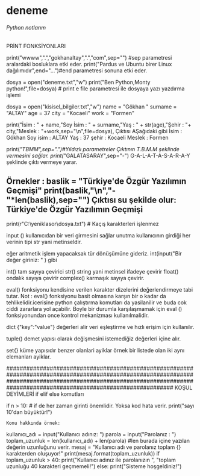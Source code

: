 # deneme
###### Python notlarım ####

PRİNT FONKSİYONLARI

print("wwww",".","gokhanaltay",".","com",sep="") #sep parametresi aralardaki bosluklara etki eder.
print("Pardus ve Ubuntu birer Linux dağılımıdır",end="...")#end parametresi sonuna etki eder.

dosya = open("deneme.txt","w")
print("Ben Python,Monty python!",file=dosya) # print e file parametresi ile dosyaya yazı yazdırma işlemi

dosya = open("kisisel_bilgiler.txt","w")
name = "Gökhan "
surname = "ALTAY"
age = 37
city = "Kocaeli"
work = "Formen"

print("İsim :  " + name,"Soy İsim :  " + surname,"Yaş :  " + str(age),"Şehir :  "+ city,"Meslek :  "+work,sep="\n",file=dosya),
Çıktısı AŞağıdaki gibi
İsim :  Gökhan 
Soy isim :  ALTAY
Yaş :  37
şehir :  Kocaeli
Meslek :  Formen

print(*"TBMM",sep=".")#Yıldızlı parametreler Çıktının T.B.M.M şeklinde vermesini sağlar.
print(*"GALATASARAY",sep="-")  G-A-L-A-T-A-S-A-R-A-Y şeklinde çıktı vermeye yarar.

Örnekler : 
baslik = "Türkiye'de Özgür Yazılımın Geçmişi"
print(baslik,"\n","-"*len(baslik),sep="")
Çıktısı  su şekilde olur:
Türkiye'de Özgür Yazılımın Geçmişi
----------------------------------
print(r"C:\yeniklasor\dosya.txt")  # Kaçış karakterleri işlenmez

input () kullanıcıdan bir veri girmesini sağlar unutma kullanıcının girdiği her verinin tipi str yani metinseldir.

eğer aritmetik işlem yapacaksak tür dönüşümüne gideriz. int(input("Bir değer giriniz: " ) gibi

int() tam sayıya çevirici 
str() string yani metinsel ifadeye çevirir
float() ondalık sayıya çevirir 
complex() karmaşık sayıya çevirir.

eval() fonksiyonu kendisine verilen karakter dizelerini değerlendirmeye tabi tutar. 
Not : eval() fonksiyonu basit olmasına karşın bir o kadar da tehlikelidir.icerisine python çalıştırma komutları da yasilanilir ve buda cok ciddi zararlara yol açabilir. Boyle bir durumla karşılaşmamak için eval () fonksiyonundan once kontrol mekanizması kullanılmalidir.

dict {"key":"value"} değerleri alir veri eşleştirme ve hızlı erişim için kullanılır.

tuple() demet yapısı olarak değişmesini istemediğiz değerleri içine alır.

set{} küme yapısıdır benzer olanlari ayiklar 
örnek bir listede olan iki aynı elemanları ayiklar.

##########################################################################################################################################################################################################################
KOŞUL DEYİMLERİ
if elif else komutları 

if n > 10: # if de her zaman girinti önemlidir. Yoksa kod hata verir.
    print("sayı 10'dan büyüktür!")

    Konu hakkında örnek:
kullanıcı_adı = input("Kullanıcı adınız: ")
parola = input("Parolanız : ")
toplam_uzunluk = len(kullanıcı_adı) + len(parola) #len burada içine yazılan değerin uzunluğunu verir.
mesaj = "Kullanıcı adı ve parolanız toplam {} karakterden oluşuyor!"
print(mesaj.format(toplam_uzunluk))
if toplam_uzunluk > 40:
    print("Kullanıcı adınız ile parolanızın ",
"toplam uzunluğu 40 karakteri geçmemeli!")
else:
    print("Sisteme hoşgeldiniz!")
    

